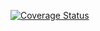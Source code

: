 [![Coverage Status](https://coveralls.io/repos/github/davidbelmont/team-jaskat/badge.svg?branch=master)](https://coveralls.io/github/davidbelmont/team-jaskat?branch=master)
